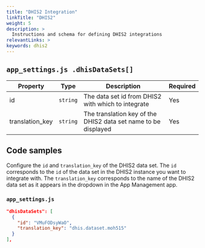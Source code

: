 ```yaml
---
title: "DHIS2 Integration"
linkTitle: "DHIS2"
weight: 5
description: >
  Instructions and schema for defining DHIS2 integrations
relevantLinks: >
keywords: dhis2
---
```


## `app_settings.js .dhisDataSets[]`

|Property|Type|Description|Required|
|---|---|---|---|
id | `string` | The data set id from DHIS2 with which to integrate | Yes
translation_key | `string` | The translation key of the DHIS2 data set name to be displayed | Yes

## Code samples

Configure the `id` and `translation_key` of the DHIS2 data set. The `id` corresponds to the `id` of the data set in the DHIS2 instance you want to integrate with. The `translation_key` corresponds to the name of the DHIS2 data set as it appears in the dropdown in the App Management app.

### `app_settings.js`

```json
"dhisDataSets": [
  {
    "id": "VMuFODsyWaO",
    "translation_key": "dhis.dataset.moh515"
  }
],
```
